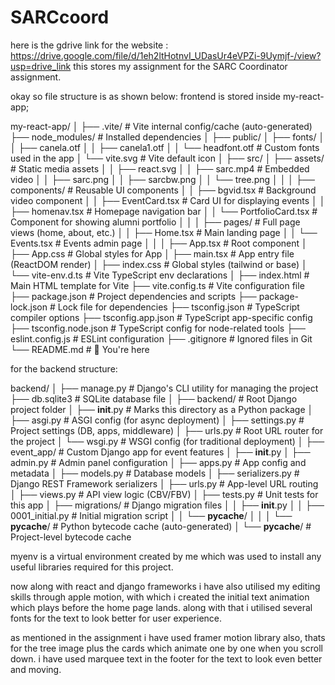 # SARCcoord

here is the gdrive link for the website : https://drive.google.com/file/d/1eh2ltHotnvI_UDasUr4eVPZi-9Uymjf-/view?usp=drive_link
this stores my assignment for the SARC Coordinator assignment.

okay so file structure is as shown below:
frontend is stored inside my-react-app;

my-react-app/
│
├── .vite/ # Vite internal config/cache (auto-generated)
├── node_modules/ # Installed dependencies
│
├── public/
│ ├── fonts/
│ │ ├── canela.otf
│ │ ├── canela1.otf
│ │ └── headfont.otf # Custom fonts used in the app
│ └── vite.svg # Vite default icon
│
├── src/
│ ├── assets/ # Static media assets
│ │ ├── react.svg
│ │ ├── sarc.mp4 # Embedded video
│ │ ├── sarc.png
│ │ ├── sarcbw.png
│ │ └── tree.png
│ │
│ ├── components/ # Reusable UI components
│ │ ├── bgvid.tsx # Background video component
│ │ ├── EventCard.tsx # Card UI for displaying events
│ │ ├── homenav.tsx # Homepage navigation bar
│ │ └── PortfolioCard.tsx # Component for showing alumni portfolio
│ │
│ ├── pages/ # Full page views (home, about, etc.)
│ │ ├── Home.tsx # Main landing page
│ │ └── Events.tsx # Events admin page
│ │
│ ├── App.tsx # Root component
│ ├── App.css # Global styles for App
│ ├── main.tsx # App entry file (ReactDOM render)
│ ├── index.css # Global styles (tailwind or base)
│ └── vite-env.d.ts # Vite TypeScript env declarations
│
├── index.html # Main HTML template for Vite
├── vite.config.ts # Vite configuration file
├── package.json # Project dependencies and scripts
├── package-lock.json # Lock file for dependencies
├── tsconfig.json # TypeScript compiler options
├── tsconfig.app.json # TypeScript app-specific config
├── tsconfig.node.json # TypeScript config for node-related tools
├── eslint.config.js # ESLint configuration
├── .gitignore # Ignored files in Git
└── README.md # 📄 You're here

for the backend structure:

backend/
│
├── manage.py # Django's CLI utility for managing the project
├── db.sqlite3 # SQLite database file
│
├── backend/ # Root Django project folder
│ ├── **init**.py # Marks this directory as a Python package
│ ├── asgi.py # ASGI config (for async deployment)
│ ├── settings.py # Project settings (DB, apps, middleware)
│ ├── urls.py # Root URL router for the project
│ └── wsgi.py # WSGI config (for traditional deployment)
│
├── event_app/ # Custom Django app for event features
│ ├── **init**.py
│ ├── admin.py # Admin panel configuration
│ ├── apps.py # App config and metadata
│ ├── models.py # Database models
│ ├── serializers.py # Django REST Framework serializers
│ ├── urls.py # App-level URL routing
│ ├── views.py # API view logic (CBV/FBV)
│ ├── tests.py # Unit tests for this app
│ ├── migrations/ # Django migration files
│ │ ├── **init**.py
│ │ ├── 0001_initial.py # Initial migration script
│ │ └── **pycache**/
│ │
│ └── **pycache**/ # Python bytecode cache (auto-generated)
│
└── **pycache**/ # Project-level bytecode cache

myenv is a virtual environment created by me which was used to install any useful libraries required for this project.

now along with react and django frameworks i have also utilised my editing skills through
apple motion, with which i created the initial text animation which plays before the home page lands.
along with that i utilised several fonts for the text to look better for user experience.

as mentioned in the assignment i have used framer motion library also, thats for the tree image plus
the cards which animate one by one when you scroll down. i have used marquee text in the footer for the
text to look even better and moving.
